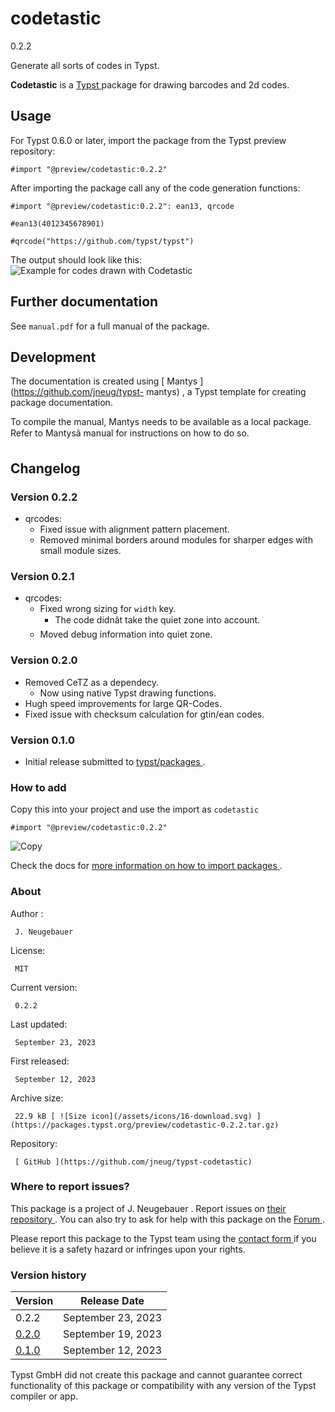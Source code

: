 #  codetastic

0.2.2

Generate all sorts of codes in Typst.

**Codetastic** is a [ Typst ](https://github.com/typst/typst) package for
drawing barcodes and 2d codes.

##  Usage

For Typst 0.6.0 or later, import the package from the Typst preview
repository:

    
    
    #import "@preview/codetastic:0.2.2"
    

After importing the package call any of the code generation functions:

    
    
    #import "@preview/codetastic:0.2.2": ean13, qrcode
    
    #ean13(4012345678901)
    
    #qrcode("https://github.com/typst/typst")
    

The output should look like this: ![Example for codes drawn with
Codetastic](https://github.com/typst/packages/raw/main/packages/preview/codetastic/0.2.2/assets/example.png)

##  Further documentation

See ` manual.pdf ` for a full manual of the package.

##  Development

The documentation is created using [ Mantys ](https://github.com/jneug/typst-
mantys) , a Typst template for creating package documentation.

To compile the manual, Mantys needs to be available as a local package. Refer
to Mantysâ manual for instructions on how to do so.

##  Changelog

###  Version 0.2.2

  * qrcodes: 
    * Fixed issue with alignment pattern placement. 
    * Removed minimal borders around modules for sharper edges with small module sizes. 

###  Version 0.2.1

  * qrcodes: 
    * Fixed wrong sizing for ` width ` key. 
      * The code didnât take the quiet zone into account. 
    * Moved debug information into quiet zone. 

###  Version 0.2.0

  * Removed CeTZ as a dependecy. 
    * Now using native Typst drawing functions. 
  * Hugh speed improvements for large QR-Codes. 
  * Fixed issue with checksum calculation for gtin/ean codes. 

###  Version 0.1.0

  * Initial release submitted to [ typst/packages ](https://github.com/typst/packages) . 

###  How to add

Copy this into your project and use the import as  ` codetastic `

    
    
    #import "@preview/codetastic:0.2.2"

![Copy](/assets/icons/16-copy.svg)

Check the docs for  [ more information on how to import packages
](https://typst.app/docs/reference/scripting/#packages) .

###  About

Author  :

     J. Neugebauer 
License:

     MIT 
Current version:

     0.2.2 
Last updated:

     September 23, 2023 
First released:

     September 12, 2023 
Archive size:

     22.9 kB [ ![Size icon](/assets/icons/16-download.svg) ](https://packages.typst.org/preview/codetastic-0.2.2.tar.gz)
Repository:

     [ GitHub ](https://github.com/jneug/typst-codetastic)

###  Where to report issues?

This  package  is a project of  J. Neugebauer  .  Report issues on  [ their
repository ](https://github.com/jneug/typst-codetastic) .  You can also try to
ask for help with this  package  on the  [ Forum ](https://forum.typst.app) .

Please report this  package  to the Typst team using the  [ contact form
](https://typst.app/contact) if you believe it is a safety hazard or infringes
upon your rights.

###  Version history

Version  |  Release Date   
---|---  
0.2.2  |  September 23, 2023   
[ 0.2.0 ](https://typst.app/universe/package/codetastic/0.2.0/) |  September 19, 2023   
[ 0.1.0 ](https://typst.app/universe/package/codetastic/0.1.0/) |  September 12, 2023   
  
Typst GmbH did not create this  package  and cannot guarantee correct
functionality of this  package  or compatibility with any version of the Typst
compiler or app.

